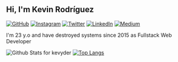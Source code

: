 ## Hi, I'm Kevin Rodríguez

<p>
	<a href="https://github.com/kevyder"><img src="https://img.shields.io/github/followers/kevyder.svg?label=GitHub&style=social" alt="GitHub"></a>
  <a href="https://instagram.com/kevyder"><img src="https://img.shields.io/badge/Instagram-Follow-red" alt="Instagram"></a>
	<a href="https://twitter.com/kevyder"><img src="https://img.shields.io/twitter/follow/kevyder?label=Twitter&style=social" alt="Twitter"></a>
	<a href="https://www.linkedin.com/in/kevyder"><img src="https://img.shields.io/badge/LinkedIn--_.svg?style=social&logo=linkedin" alt="LinkedIn"></a>
  <a href="https://medium.com/@kevyder"><img src="https://img.shields.io/badge/Medium-kevyder-lightgrey" alt="Medium"></a>
</p>

I'm 23 y.o and have destroyed systems since 2015 as Fullstack Web Developer

![Github Stats for kevyder](https://github-readme-stats.vercel.app/api?username=kevyder&show_icons=true&title_color=000000&icon_color=000000)
[![Top Langs](https://github-readme-stats.vercel.app/api/top-langs/?username=kevyder&hide_langs_below=1)](https://github.com/kevyder?tab=repositories)
